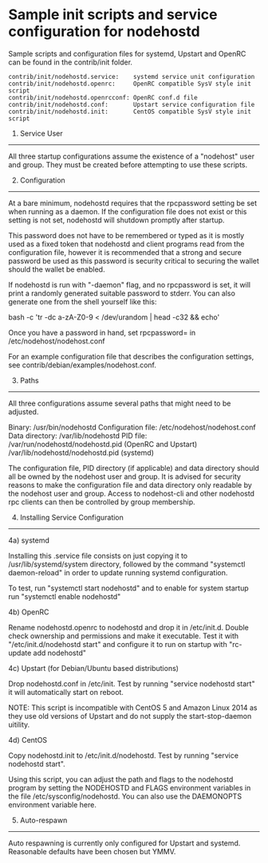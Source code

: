 Sample init scripts and service configuration for nodehostd
==========================================================

Sample scripts and configuration files for systemd, Upstart and OpenRC
can be found in the contrib/init folder.

    contrib/init/nodehostd.service:    systemd service unit configuration
    contrib/init/nodehostd.openrc:     OpenRC compatible SysV style init script
    contrib/init/nodehostd.openrcconf: OpenRC conf.d file
    contrib/init/nodehostd.conf:       Upstart service configuration file
    contrib/init/nodehostd.init:       CentOS compatible SysV style init script

1. Service User
---------------------------------

All three startup configurations assume the existence of a "nodehost" user
and group.  They must be created before attempting to use these scripts.

2. Configuration
---------------------------------

At a bare minimum, nodehostd requires that the rpcpassword setting be set
when running as a daemon.  If the configuration file does not exist or this
setting is not set, nodehostd will shutdown promptly after startup.

This password does not have to be remembered or typed as it is mostly used
as a fixed token that nodehostd and client programs read from the configuration
file, however it is recommended that a strong and secure password be used
as this password is security critical to securing the wallet should the
wallet be enabled.

If nodehostd is run with "-daemon" flag, and no rpcpassword is set, it will
print a randomly generated suitable password to stderr.  You can also
generate one from the shell yourself like this:

bash -c 'tr -dc a-zA-Z0-9 < /dev/urandom | head -c32 && echo'

Once you have a password in hand, set rpcpassword= in /etc/nodehost/nodehost.conf

For an example configuration file that describes the configuration settings,
see contrib/debian/examples/nodehost.conf.

3. Paths
---------------------------------

All three configurations assume several paths that might need to be adjusted.

Binary:              /usr/bin/nodehostd
Configuration file:  /etc/nodehost/nodehost.conf
Data directory:      /var/lib/nodehostd
PID file:            /var/run/nodehostd/nodehostd.pid (OpenRC and Upstart)
                     /var/lib/nodehostd/nodehostd.pid (systemd)

The configuration file, PID directory (if applicable) and data directory
should all be owned by the nodehost user and group.  It is advised for security
reasons to make the configuration file and data directory only readable by the
nodehost user and group.  Access to nodehost-cli and other nodehostd rpc clients
can then be controlled by group membership.

4. Installing Service Configuration
-----------------------------------

4a) systemd

Installing this .service file consists on just copying it to
/usr/lib/systemd/system directory, followed by the command
"systemctl daemon-reload" in order to update running systemd configuration.

To test, run "systemctl start nodehostd" and to enable for system startup run
"systemctl enable nodehostd"

4b) OpenRC

Rename nodehostd.openrc to nodehostd and drop it in /etc/init.d.  Double
check ownership and permissions and make it executable.  Test it with
"/etc/init.d/nodehostd start" and configure it to run on startup with
"rc-update add nodehostd"

4c) Upstart (for Debian/Ubuntu based distributions)

Drop nodehostd.conf in /etc/init.  Test by running "service nodehostd start"
it will automatically start on reboot.

NOTE: This script is incompatible with CentOS 5 and Amazon Linux 2014 as they
use old versions of Upstart and do not supply the start-stop-daemon uitility.

4d) CentOS

Copy nodehostd.init to /etc/init.d/nodehostd. Test by running "service nodehostd start".

Using this script, you can adjust the path and flags to the nodehostd program by
setting the NODEHOSTD and FLAGS environment variables in the file
/etc/sysconfig/nodehostd. You can also use the DAEMONOPTS environment variable here.

5. Auto-respawn
-----------------------------------

Auto respawning is currently only configured for Upstart and systemd.
Reasonable defaults have been chosen but YMMV.

